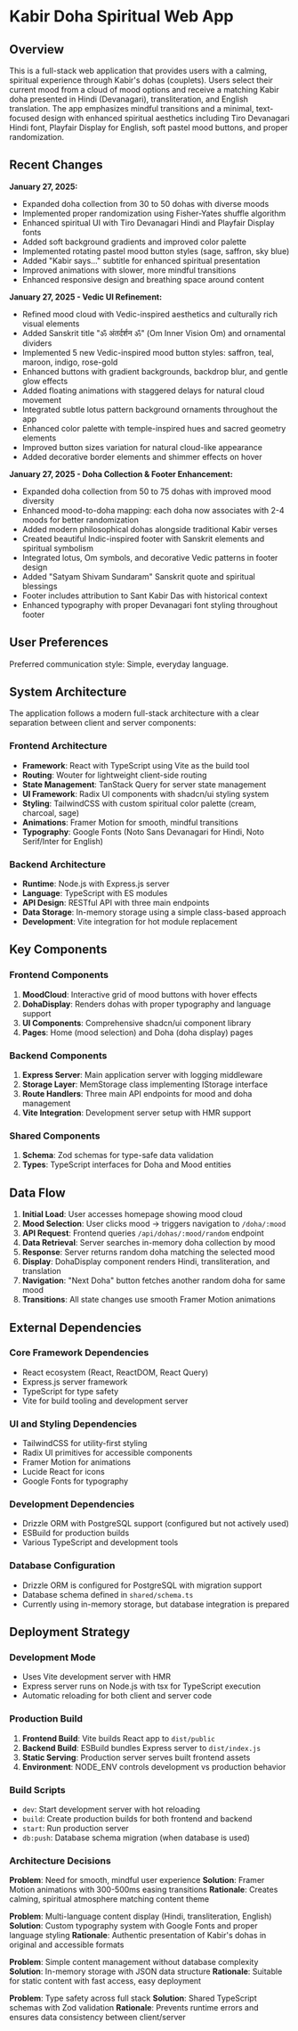 # Kabir Doha Spiritual Web App

## Overview

This is a full-stack web application that provides users with a calming, spiritual experience through Kabir's dohas (couplets). Users select their current mood from a cloud of mood options and receive a matching Kabir doha presented in Hindi (Devanagari), transliteration, and English translation. The app emphasizes mindful transitions and a minimal, text-focused design with enhanced spiritual aesthetics including Tiro Devanagari Hindi font, Playfair Display for English, soft pastel mood buttons, and proper randomization.

## Recent Changes

**January 27, 2025:**
- Expanded doha collection from 30 to 50 dohas with diverse moods
- Implemented proper randomization using Fisher-Yates shuffle algorithm
- Enhanced spiritual UI with Tiro Devanagari Hindi and Playfair Display fonts
- Added soft background gradients and improved color palette
- Implemented rotating pastel mood button styles (sage, saffron, sky blue)
- Added "Kabir says..." subtitle for enhanced spiritual presentation
- Improved animations with slower, more mindful transitions
- Enhanced responsive design and breathing space around content

**January 27, 2025 - Vedic UI Refinement:**
- Refined mood cloud with Vedic-inspired aesthetics and culturally rich visual elements
- Added Sanskrit title "ॐ अंतर्दर्शन ॐ" (Om Inner Vision Om) and ornamental dividers
- Implemented 5 new Vedic-inspired mood button styles: saffron, teal, maroon, indigo, rose-gold
- Enhanced buttons with gradient backgrounds, backdrop blur, and gentle glow effects
- Added floating animations with staggered delays for natural cloud movement
- Integrated subtle lotus pattern background ornaments throughout the app
- Enhanced color palette with temple-inspired hues and sacred geometry elements
- Improved button sizes variation for natural cloud-like appearance
- Added decorative border elements and shimmer effects on hover

**January 27, 2025 - Doha Collection & Footer Enhancement:**
- Expanded doha collection from 50 to 75 dohas with improved mood diversity
- Enhanced mood-to-doha mapping: each doha now associates with 2-4 moods for better randomization
- Added modern philosophical dohas alongside traditional Kabir verses
- Created beautiful Indic-inspired footer with Sanskrit elements and spiritual symbolism
- Integrated lotus, Om symbols, and decorative Vedic patterns in footer design
- Added "Satyam Shivam Sundaram" Sanskrit quote and spiritual blessings
- Footer includes attribution to Sant Kabir Das with historical context
- Enhanced typography with proper Devanagari font styling throughout footer

## User Preferences

Preferred communication style: Simple, everyday language.

## System Architecture

The application follows a modern full-stack architecture with a clear separation between client and server components:

### Frontend Architecture
- **Framework**: React with TypeScript using Vite as the build tool
- **Routing**: Wouter for lightweight client-side routing
- **State Management**: TanStack Query for server state management
- **UI Framework**: Radix UI components with shadcn/ui styling system
- **Styling**: TailwindCSS with custom spiritual color palette (cream, charcoal, sage)
- **Animations**: Framer Motion for smooth, mindful transitions
- **Typography**: Google Fonts (Noto Sans Devanagari for Hindi, Noto Serif/Inter for English)

### Backend Architecture
- **Runtime**: Node.js with Express.js server
- **Language**: TypeScript with ES modules
- **API Design**: RESTful API with three main endpoints
- **Data Storage**: In-memory storage using a simple class-based approach
- **Development**: Vite integration for hot module replacement

## Key Components

### Frontend Components
1. **MoodCloud**: Interactive grid of mood buttons with hover effects
2. **DohaDisplay**: Renders dohas with proper typography and language support
3. **UI Components**: Comprehensive shadcn/ui component library
4. **Pages**: Home (mood selection) and Doha (doha display) pages

### Backend Components
1. **Express Server**: Main application server with logging middleware
2. **Storage Layer**: MemStorage class implementing IStorage interface
3. **Route Handlers**: Three main API endpoints for mood and doha management
4. **Vite Integration**: Development server setup with HMR support

### Shared Components
1. **Schema**: Zod schemas for type-safe data validation
2. **Types**: TypeScript interfaces for Doha and Mood entities

## Data Flow

1. **Initial Load**: User accesses homepage showing mood cloud
2. **Mood Selection**: User clicks mood → triggers navigation to `/doha/:mood`
3. **API Request**: Frontend queries `/api/dohas/:mood/random` endpoint
4. **Data Retrieval**: Server searches in-memory doha collection by mood
5. **Response**: Server returns random doha matching the selected mood
6. **Display**: DohaDisplay component renders Hindi, transliteration, and translation
7. **Navigation**: "Next Doha" button fetches another random doha for same mood
8. **Transitions**: All state changes use smooth Framer Motion animations

## External Dependencies

### Core Framework Dependencies
- React ecosystem (React, ReactDOM, React Query)
- Express.js server framework
- TypeScript for type safety
- Vite for build tooling and development server

### UI and Styling Dependencies
- TailwindCSS for utility-first styling
- Radix UI primitives for accessible components
- Framer Motion for animations
- Lucide React for icons
- Google Fonts for typography

### Development Dependencies
- Drizzle ORM with PostgreSQL support (configured but not actively used)
- ESBuild for production builds
- Various TypeScript and development tools

### Database Configuration
- Drizzle ORM is configured for PostgreSQL with migration support
- Database schema defined in `shared/schema.ts`
- Currently using in-memory storage, but database integration is prepared

## Deployment Strategy

### Development Mode
- Uses Vite development server with HMR
- Express server runs on Node.js with tsx for TypeScript execution
- Automatic reloading for both client and server code

### Production Build
1. **Frontend Build**: Vite builds React app to `dist/public`
2. **Backend Build**: ESBuild bundles Express server to `dist/index.js`
3. **Static Serving**: Production server serves built frontend assets
4. **Environment**: NODE_ENV controls development vs production behavior

### Build Scripts
- `dev`: Start development server with hot reloading
- `build`: Create production builds for both frontend and backend
- `start`: Run production server
- `db:push`: Database schema migration (when database is used)

### Architecture Decisions

**Problem**: Need for smooth, mindful user experience
**Solution**: Framer Motion animations with 300-500ms easing transitions
**Rationale**: Creates calming, spiritual atmosphere matching content theme

**Problem**: Multi-language content display (Hindi, transliteration, English)
**Solution**: Custom typography system with Google Fonts and proper language styling
**Rationale**: Authentic presentation of Kabir's dohas in original and accessible formats

**Problem**: Simple content management without database complexity
**Solution**: In-memory storage with JSON data structure
**Rationale**: Suitable for static content with fast access, easy deployment

**Problem**: Type safety across full stack
**Solution**: Shared TypeScript schemas with Zod validation
**Rationale**: Prevents runtime errors and ensures data consistency between client/server